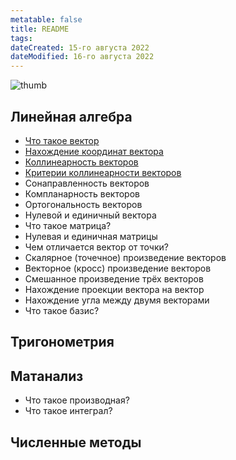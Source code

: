 ```yaml
---
metatable: false
title: README
tags:
dateCreated: 15-го августа 2022
dateModified: 16-го августа 2022
---
```


![thumb](https://www.meme-arsenal.com/memes/ac6bbac0b363c52df6c909560fb66235.jpg)

## Линейная алгебра

- [Что такое вектор](%D0%9B%D0%B8%D0%BD%D0%B5%D0%B9%D0%BD%D0%B0%D1%8F%20%D0%B0%D0%BB%D0%B3%D0%B5%D0%B1%D1%80%D0%B0/%D0%A7%D1%82%D0%BE%20%D1%82%D0%B0%D0%BA%D0%BE%D0%B5%20%D0%B2%D0%B5%D0%BA%D1%82%D0%BE%D1%80.md)
- [Нахождение координат вектора](%D0%9B%D0%B8%D0%BD%D0%B5%D0%B9%D0%BD%D0%B0%D1%8F%20%D0%B0%D0%BB%D0%B3%D0%B5%D0%B1%D1%80%D0%B0/%D0%9D%D0%B0%D1%85%D0%BE%D0%B6%D0%B4%D0%B5%D0%BD%D0%B8%D0%B5%20%D0%BA%D0%BE%D0%BE%D1%80%D0%B4%D0%B8%D0%BD%D0%B0%D1%82%20%D0%B2%D0%B5%D0%BA%D1%82%D0%BE%D1%80%D0%B0.md)
- [Коллинеарность векторов](%D0%9B%D0%B8%D0%BD%D0%B5%D0%B9%D0%BD%D0%B0%D1%8F%20%D0%B0%D0%BB%D0%B3%D0%B5%D0%B1%D1%80%D0%B0/%D0%9A%D0%BE%D0%BB%D0%BB%D0%B8%D0%BD%D0%B5%D0%B0%D1%80%D0%BD%D0%BE%D1%81%D1%82%D1%8C%20%D0%B2%D0%B5%D0%BA%D1%82%D0%BE%D1%80%D0%BE%D0%B2.md)
- [Критерии коллинеарности векторов](%D0%9B%D0%B8%D0%BD%D0%B5%D0%B9%D0%BD%D0%B0%D1%8F%20%D0%B0%D0%BB%D0%B3%D0%B5%D0%B1%D1%80%D0%B0/%D0%9A%D1%80%D0%B8%D1%82%D0%B5%D1%80%D0%B8%D0%B8%20%D0%BA%D0%BE%D0%BB%D0%BB%D0%B8%D0%BD%D0%B5%D0%B0%D1%80%D0%BD%D0%BE%D1%81%D1%82%D0%B8%20%D0%B2%D0%B5%D0%BA%D1%82%D0%BE%D1%80%D0%BE%D0%B2.md)
- Сонаправленность векторов
- Компланарность векторов
- Ортогональность векторов
- Нулевой и единичный вектора
- Что такое матрица?
- Нулевая и единичная матрицы
- Чем отличается вектор от точки?
- Скалярное (точечное) произведение векторов
- Векторное (кросс) произведение векторов
- Смешанное произведение трёх векторов
- Нахождение проекции вектора на вектор
- Нахождение угла между двумя векторами
- Что такое базис?  

## Тригонометрия

## Матанализ

* Что такое производная?
* Что такое интеграл?

## Численные методы
